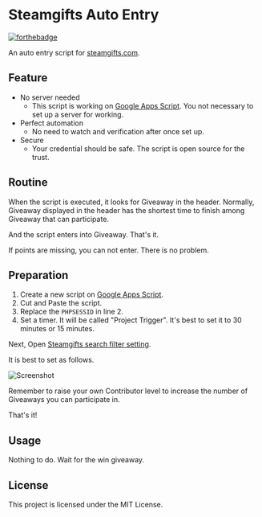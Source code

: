 Steamgifts Auto Entry
===

[![forthebadge](https://forthebadge.com/images/badges/thats-how-they-get-you.svg)](https://forthebadge.com)

An auto entry script for [steamgifts.com](https://www.steamgifts.com/).


## Feature

* No server needed
    * This script is working on [Google Apps Script](https://script.google.com). You not necessary to set up a server for working.
* Perfect automation
    * No need to watch and verification after once set up.
* Secure
    * Your credential should be safe. The script is open source for the trust.


## Routine

When the script is executed, it looks for Giveaway in the header.
Normally, Giveaway displayed in the header has the shortest time to finish among Giveaway that can participate.

And the script enters into Giveaway. That's it.

If points are missing, you can not enter. There is no problem.


## Preparation

1. Create a new script on [Google Apps Script](https://script.google.com).
2. Cut and Paste the script.
3. Replace the `PHPSESSID` in line 2.
4. Set a timer. It will be called "Project Trigger". It's best to set it to 30 minutes or 15 minutes.

Next, Open [Steamgifts search filter setting](https://www.steamgifts.com/account/settings/giveaways).

It is best to set as follows.

![Screenshot](https://i.imgur.com/JjU2bY5.png)

Remember to raise your own Contributor level to increase the number of Giveaways you can participate in.


That's it!


## Usage

Nothing to do. Wait for the win giveaway.


## License

This project is licensed under the MIT License.